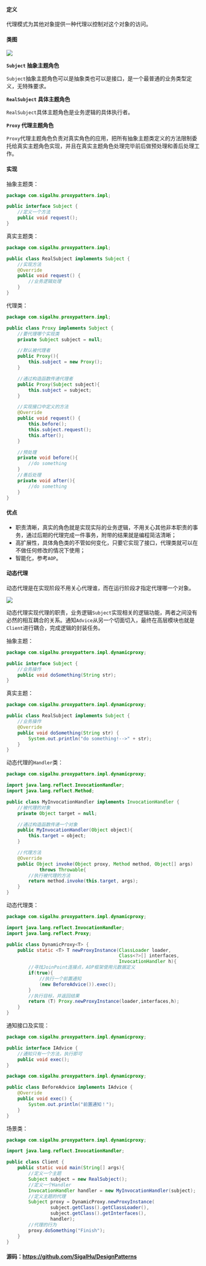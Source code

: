 #### 定义

代理模式为其他对象提供一种代理以控制对这个对象的访问。

#### 类图

![](7.%20代理模式/1.png)

**`Subject` 抽象主题角色**

`Subject`抽象主题角色可以是抽象类也可以是接口，是一个最普通的业务类型定义，无特殊要求。

**`RealSubject` 具体主题角色**

`RealSubject`具体主题角色是业务逻辑的具体执行者。

**`Proxy` 代理主题角色**

`Proxy`代理主题角色负责对真实角色的应用，把所有抽象主题类定义的方法限制委托给真实主题角色实现，并且在真实主题角色处理完毕前后做预处理和善后处理工作。

#### 实现

抽象主题类：
```java
package com.sigalhu.proxypattern.impl;

public interface Subject {
    //定义一个方法
    public void request();
}
```
真实主题类：
```java
package com.sigalhu.proxypattern.impl;

public class RealSubject implements Subject {
    //实现方法
    @Override
    public void request() {
        //业务逻辑处理
    }
}
```
代理类：
```java
package com.sigalhu.proxypattern.impl;

public class Proxy implements Subject {
    //要代理哪个实现类
    private Subject subject = null;

    //默认被代理者
    public Proxy(){
        this.subject = new Proxy();
    }

    //通过构造函数传递代理者
    public Proxy(Subject subject){
        this.subject = subject;
    }

    //实现接口中定义的方法
    @Override
    public void request() {
        this.before();
        this.subject.request();
        this.after();
    }

    //预处理
    private void before(){
        //do something
    }
    //善后处理
    private void after(){
        //do something
    }
}
```

#### 优点

* 职责清晰，真实的角色就是实现实际的业务逻辑，不用关心其他非本职责的事务，通过后期的代理完成一件事务，附带的结果就是编程简洁清晰；
* 高扩展性，具体角色类的不管如何变化，只要它实现了接口，代理类就可以在不做任何修改的情况下使用；
* 智能化，参考`AOP`。

#### 动态代理

动态代理是在实现阶段不用关心代理谁，而在运行阶段才指定代理哪一个对象。

![](7.%20代理模式/2.png)

动态代理实现代理的职责，业务逻辑`Subject`实现相关的逻辑功能，两者之间没有必然的相互耦合的关系。通知`Advice`从另一个切面切入，最终在高层模块也就是`Client`进行耦合，完成逻辑的封装任务。

抽象主题：
```java
package com.sigalhu.proxypattern.impl.dynamicproxy;

public interface Subject {
    //业务操作
    public void doSomething(String str);
}
```
真实主题：
```java
package com.sigalhu.proxypattern.impl.dynamicproxy;

public class RealSubject implements Subject {
    //业务操作
    @Override
    public void doSomething(String str) {
        System.out.println("do something!-->" + str);
    }
}
```
动态代理的`Handler`类：
```java
package com.sigalhu.proxypattern.impl.dynamicproxy;

import java.lang.reflect.InvocationHandler;
import java.lang.reflect.Method;

public class MyInvocationHandler implements InvocationHandler {
    //被代理的对象
    private Object target = null;

    //通过构造函数传递一个对象
    public MyInvocationHandler(Object object){
        this.target = object;
    }

    //代理方法
    @Override
    public Object invoke(Object proxy, Method method, Object[] args)
            throws Throwable{
        //执行被代理的方法
        return method.invoke(this.target, args);
    }
}
```
动态代理类：
```java
package com.sigalhu.proxypattern.impl.dynamicproxy;

import java.lang.reflect.InvocationHandler;
import java.lang.reflect.Proxy;

public class DynamicProxy<T> {
    public static <T> T newProxyInstance(ClassLoader loader,
                                         Class<?>[] interfaces,
                                         InvocationHandler h){
        //寻找JoinPoint连接点，AOP框架使用元数据定义
        if(true){
            //执行一个前置通知
            (new BeforeAdvice()).exec();
        }
        //执行目标，并返回结果
        return (T) Proxy.newProxyInstance(loader,interfaces,h);
    }
}
```
通知接口及实现：
```java
package com.sigalhu.proxypattern.impl.dynamicproxy;

public interface IAdvice {
    //通知只有一个方法，执行即可
    public void exec();
}
```
```java
package com.sigalhu.proxypattern.impl.dynamicproxy;

public class BeforeAdvice implements IAdvice {
    @Override
    public void exec() {
        System.out.println("前置通知！");
    }
}
```
场景类：
```java
package com.sigalhu.proxypattern.impl.dynamicproxy;

import java.lang.reflect.InvocationHandler;

public class Client {
    public static void main(String[] args){
        //定义一个主题
        Subject subject = new RealSubject();
        //定义一个Handler
        InvocationHandler handler = new MyInvocationHandler(subject);
        //定义主题的代理
        Subject proxy = DynamicProxy.newProxyInstance(
                subject.getClass().getClassLoader(),
                subject.getClass().getInterfaces(),
                handler);
        //代理的行为
        proxy.doSomething("Finish");
    }
}
```

#### 源码：https://github.com/SigalHu/DesignPatterns